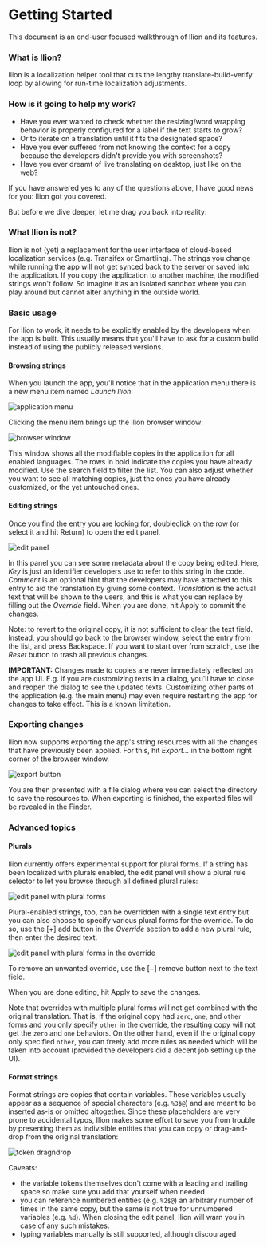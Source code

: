 # Getting Started

This document is an end-user focused walkthrough of Ilion and its features.

### What is Ilion?

Ilion is a localization helper tool that cuts the lengthy translate-build-verify loop by allowing for run-time localization adjustments. 

### How is it going to help my work?

- Have you ever wanted to check whether the resizing/word wrapping behavior is properly configured for a label if the text starts to grow? 
- Or to iterate on a translation until it fits the designated space? 
- Have you ever suffered from not knowing the context for a copy because the developers didn't provide you with screenshots? 
- Have you ever dreamt of live translating on desktop, just like on the web?

If you have answered yes to any of the questions above, I have good news for you: Ilion got you covered.

But before we dive deeper, let me drag you back into reality:

### What Ilion is not?

Ilion is not (yet) a replacement for the user interface of cloud-based localization services (e.g. Transifex or Smartling). The strings you change while running the app will not get synced back to the server or saved into the application. If you copy the application to another machine, the modified strings won't follow. So imagine it as an isolated sandbox where you can play around but cannot alter anything in the outside world.

### Basic usage

For Ilion to work, it needs to be explicitly enabled by the developers when the app is built. This usually means that you'll have to ask for a custom build instead of using the publicly released versions.

#### Browsing strings

When you launch the app, you'll notice that in the application menu there is a new menu item named _Launch Ilion_:

![application menu](app_menu.png)

Clicking the menu item brings up the Ilion browser window:

![browser window](browser.png)

This window shows all the modifiable copies in the application for all enabled languages. The rows in bold indicate the copies you have already modified. Use the search field to filter the list. You can also adjust whether you want to see all matching copies, just the ones you have already customized, or the yet untouched ones.

#### Editing strings

Once you find the entry you are looking for, doubleclick on the row (or select it and hit Return) to open the edit panel.

![edit panel](edit_panel_simple.png)

In this panel you can see some metadata about the copy being edited. Here, _Key_ is just an identifier developers use to refer to this string in the code. _Comment_ is an optional hint that the developers may have attached to this entry to aid the translation by giving some context. _Translation_ is the actual text that will be shown to the users, and this is what you can replace by filling out the _Override_ field. When you are done, hit Apply to commit the changes.

Note: to revert to the original copy, it is not sufficient to clear the text field. Instead, you should go back to the browser window, select the entry from the list, and press Backspace. If you want to start over from scratch, use the _Reset_ button to trash all previous changes.

**IMPORTANT:** Changes made to copies are never immediately reflected on the app UI. E.g. if you are customizing texts in a dialog, you'll have to close and reopen the dialog to see the updated texts. Customizing other parts of the application (e.g. the main menu) may even require restarting the app for changes to take effect. This is a known limitation.

### Exporting changes

Ilion now supports exporting the app's string resources with all the changes that have previously been applied. For this, hit _Export..._ in the bottom right corner of the browser window.

![export button](export_button.png)

You are then presented with a file dialog where you can select the directory to save the resources to. When exporting is finished, the exported files will be revealed in the Finder.

### Advanced topics

#### Plurals

Ilion currently offers experimental support for plural forms. If a string has been localized with plurals enabled, the edit panel will show a plural rule selector to let you browse through all defined plural rules:

![edit panel with plural forms](edit_panel_plurals_source.png)

Plural-enabled strings, too, can be overridden with a single text entry but you can also choose to specify various plural forms for the override. To do so, use the [+] add button in the _Override_ section to add a new plural rule, then enter the desired text. 

![edit panel with plural forms in the override](edit_panel_plurals_override.png)

To remove an unwanted override, use the [&minus;] remove button next to the text field.

When you are done editing, hit Apply to save the changes. 

Note that overrides with multiple plural forms will not get combined with the original translation. That is, if the original copy had `zero`, `one`, and `other` forms and you only specify `other` in the override, the resulting copy will not get the `zero` and `one` behaviors. On the other hand, even if the original copy only specified `other`, you can freely add more rules as needed which will be taken into account (provided the developers did a decent job setting up the UI).

#### Format strings

Format strings are copies that contain variables. These variables usually appear as a sequence of special characters (e.g. `%3$@`) and are meant to be inserted as-is or omitted altogether. Since these placeholders are very prone to accidental typos, Ilion makes some effort to save you from trouble by presenting them as indivisible entities that you can copy or drag-and-drop from the original translation:

![token dragndrop](token_dnd.png)

Caveats:

- the variable tokens themselves don't come with a leading and trailing space so make sure you add that yourself when needed
- you can reference numbered entities (e.g. `%2$@`) an arbitrary number of times in the same copy, but the same is not true for unnumbered variables (e.g. `%d`). When closing the edit panel, Ilion will warn you in case of any such mistakes.
- typing variables manually is still supported, although discouraged

